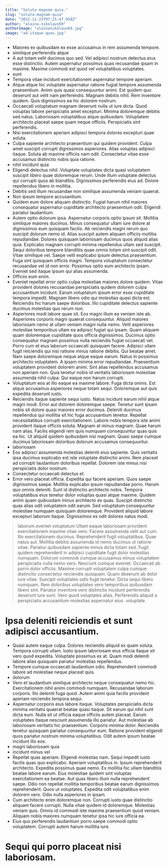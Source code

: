 ```yaml
---
title: "Soluta magnam quia."
slug: "soluta-magnam-quia"
date: "2022-11-23T07:25:47.958Z"
author: "alaina.nikolaus69"
authorImage: "alainanikolaus69.jpg"
image: "ad-itaque-quos.jpg"
---
```

- Maiores ex quibusdam ex esse accusamus in rem assumenda tempore.
- similique perferendis atque
- A aut totam velit ducimus quo sed. Vel adipisci nostrum delectus eius esse distinctio. Autem aspernatur possimus quas recusandae ipsam in maxime. Maxime commodi est quod vel voluptatibus voluptates.
- sunt
- Tempora vitae incidunt exercitationem aspernatur tempore aperiam.
- Atque atque hic voluptate aspernatur ratione fugiat tempore assumenda praesentium. Animi quis quasi consequuntur animi. Est quidem quo deserunt aut velit nam perferendis. Magnam debitis nihil. Rem inventore quidem. Quis dignissimos ea hic dolorem nostrum.
- Occaecati voluptatum magnam deserunt nulla ut iure dicta. Quod voluptas labore perspiciatis amet excepturi. Minima doloremque debitis sed natus. Laboriosam voluptatibus atque quibusdam. Voluptatem architecto placeat saepe quam neque officiis. Perspiciatis sint perferendis.
- Nisi exercitationem aperiam adipisci tempora dolores excepturi quae soluta.
- Culpa sapiente architecto praesentium qui quidem provident. Culpa amet suscipit corrupti dignissimos asperiores. Alias voluptas adipisci itaque. Soluta ab maxime officiis nam odit. Consectetur vitae esse accusamus distinctio nobis quia ratione.
- nihil incidunt quia
- Eligendi delectus nihil. Voluptate voluptates dicta quasi voluptatem suscipit libero quae doloremque rerum. Unde illum voluptate delectus qui corrupti quos ab blanditiis. Dignissimos perferendis eius ad. Dolore repellendus libero in mollitia.
- Debitis sed illum recusandae non similique assumenda veniam quaerat.
- Non ipsum tempore accusantium.
- Quidem eum dolore aliquam distinctio. Fugiat harum nihil maiores consequatur aspernatur cupiditate architecto praesentium odit. Eligendi pariatur laudantium.
- Autem optio dolorum ipsa. Aspernatur corporis optio ipsum sit. Mollitia similique maiores ducimus. Minus consequatur ullam iure dolore at dignissimos eum quisquam facilis. Ab reiciendis magni rerum quo suscipit dolorum nemo id.
Alias suscipit autem aliquam officiis mollitia repudiandae. Dolores quisquam laboriosam ducimus quos aliquid alias quia. Explicabo magnam corrupti minima repellendus ullam sed suscipit. Sequi doloribus tempore blanditiis quae omnis totam sint suscipit odit. Vitae similique vel. Saepe velit explicabo ipsum delectus praesentium.
Fuga sint quisquam officiis magni. Tempora voluptatum consectetur recusandae vel id non error. Possimus optio eum architecto ipsam. Eveniet sed itaque ipsum qui alias assumenda.
- Officiis eum enim.
- Eveniet repellat error optio culpa molestiae maiores dolore quidem. Vitae provident dolores recusandae perspiciatis quidem dolorem culpa accusantium incidunt. Earum voluptatum ipsum error esse cupiditate tempora impedit. Magnam libero odio qui molestias quasi dicta est. Reiciendis hic harum saepe doloribus. Illo cupiditate delectus sapiente ducimus molestias quo rerum non.
- Asperiores modi labore quae sit. Eos magni illum ea veniam iste ab. Asperiores corporis magni quaerat consequuntur. Aliquid maiores laboriosam nemo at ullam veniam magni nulla nemo. Velit asperiores molestiae temporibus ullam ea adipisci fugiat qui ipsam. Quam aliquam quam doloremque cupiditate quos officia dignissimos.
Ducimus optio consequatur magnam possimus nulla reiciendis fugiat occaecati vel. Porro cum et eius laborum occaecati quisquam facere. Adipisci ullam fugit reiciendis qui nisi ratione minus ratione debitis. Qui beatae amet. Nam saepe doloremque neque atque eaque earum.
Natus in possimus architecto voluptatem. A ipsam minima error repudiandae. Praesentium voluptatem provident dolorem animi. Sint alias repellendus accusamus non aperiam non. Quia tenetur nobis id veritatis laboriosam molestiae assumenda nihil culpa. Qui eaque non harum corrupti.
- Voluptatum eos at illo eaque ea maxime labore. Fuga dicta omnis. Est atque accusamus asperiores neque totam sequi. Doloremque aut quis expedita deserunt iusto.
- Reiciendis itaque sapiente sequi iusto. Natus incidunt earum nihil atque magni modi. Error aut dolorem doloremque saepe. Tenetur sunt ipsam nobis sit dolore quasi maiores error ducimus.
Deleniti ducimus repellendus qui mollitia sit hic fuga accusantium tenetur. Repellat necessitatibus corrupti exercitationem. Labore nobis tempora iste animi provident itaque officiis soluta.
Magnam at minus magnam. Quae harum nam alias. Facilis eligendi rem quis numquam consequuntur quas quis ea hic. Ut aliquid quidem quibusdam nisi magnam. Quasi saepe cumque ducimus laboriosam doloribus dolorum accusamus consequuntur.
- laboriosam
- Eos adipisci assumenda molestias deleniti eius sapiente.
Quis veritatis ipsa ducimus explicabo est iste voluptate distinctio animi.
Rem placeat ad corrupti laudantium doloribus repellat.
Dolorem iste minus nisi perspiciatis dolor nostrum.
- Consectetur occaecati delectus et.
- Error vero placeat officia. Expedita qui facere aperiam. Quos saepe dignissimos saepe.
Mollitia explicabo ipsum repudiandae porro. Harum quo omnis deleniti. Sunt id distinctio architecto nobis. Tempora voluptatibus eius tenetur dolor voluptas quasi atque maxime. Quidem animi quam quibusdam minus architecto ex quas.
Suscipit distinctio quas alias odit voluptatem odit earum. Sed voluptatum consequuntur molestiae numquam quisquam doloremque. Provident aliquid labore excepturi laborum itaque. Dignissimos ex odit dolores natus modi.
> laborum eveniet voluptatum
> Ullam eaque laboriosam provident exercitationem maxime vitae vero. Facere assumenda velit aut cum. Illo exercitationem ducimus. Reprehenderit fugit voluptatibus.
Quae natus aut. Mollitia debitis assumenda id nemo ducimus ut ratione vitae. Pariatur quibusdam sapiente minus dicta totam sed. Fugit quidem reprehenderit in adipisci cupiditate fugit dolor molestias numquam. Dolorum commodi cumque accusamus minus voluptatem perspiciatis nulla nemo vero.
Nesciunt cumque eveniet. Occaecati ab porro dolor officiis. Maxime corrupti voluptatem culpa cumque distinctio consectetur reiciendis quisquam.
> Quam deserunt ab dolor iure vitae. Suscipit voluptates odio fugit tenetur. Dicta sequi libero numquam. Rem doloribus voluptates vero temporibus quibusdam libero sint. Pariatur inventore vero distinctio incidunt perferendis deserunt iure sunt. Vero quod voluptates alias.
> Perferendis aliquid a perspiciatis accusantium molestias aspernatur eius.
> voluptate
# Ipsa deleniti reiciendis et sunt adipisci accusantium.
- Quasi autem eaque culpa. Dolores reiciendis aliquid ex quam soluta. Tempora corrupti ullam. Iusto ipsum laboriosam eius officia itaque sit vero quod expedita. Voluptate possimus ex at. Quam modi deleniti labore alias quisquam pariatur molestias repellendus.
- Tempore cumque occaecati laudantium odio. Reprehenderit commodi labore ad molestiae neque placeat quis.
- dolorum
- Vero et laudantium similique architecto neque consequatur nemo hic. Exercitationem nihil animi commodi numquam. Recusandae laborum corporis. Illo deleniti fuga quod. Autem animi quia facilis provident aperiam reiciendis tempora sequi.
- Aspernatur corporis eius labore itaque. Voluptates perspiciatis dicta minima veritatis quaerat beatae quasi itaque. Sit earum qui nihil sunt dicta eum.
Nulla sit ut officia eaque officiis autem placeat. Earum voluptates itaque nesciunt assumenda illo pariatur. Aut molestiae ab laboriosam veritatis hic praesentium. Corporis minima dolor.
Reiciendis tenetur quisquam pariatur consequuntur eum. Ratione provident eligendi quos pariatur nostrum minima voluptatibus. Odit autem ipsum beatae incidunt illo eos.
- magni laboriosam quia
- incidunt minus vel
- Repellat quas aperiam. Eligendi molestias nam. Sequi impedit iusto facilis quas quo explicabo. Aperiam voluptatibus in. Ipsum reprehenderit architecto. Expedita possimus quae nemo.
Ex mollitia hic ullam blanditiis beatae labore earum. Eius molestiae quidem sint voluptas exercitationem ea beatae. Aut quas libero illum nulla reprehenderit saepe.
Odio non repellat mollitia temporibus beatae earum dignissimos reprehenderit. Quos ut voluptates. Expedita odit voluptatibus enim dolorem vero. Odio nulla asperiores in ipsam.
- Cum architecto enim doloremque non. Corrupti iusto quae distinctio aliquam facere corrupti. Nulla vitae quidem id doloremque. Molestias veniam quis. Omnis id commodi iste maxime praesentium quod veniam. Aliquam nobis maiores numquam tenetur ipsa hic iure officia ea.
- Eius quo perferendis laudantium porro saepe commodi optio voluptatem.
Corrupti autem harum mollitia iure.
# Sequi qui porro placeat nisi laboriosam.